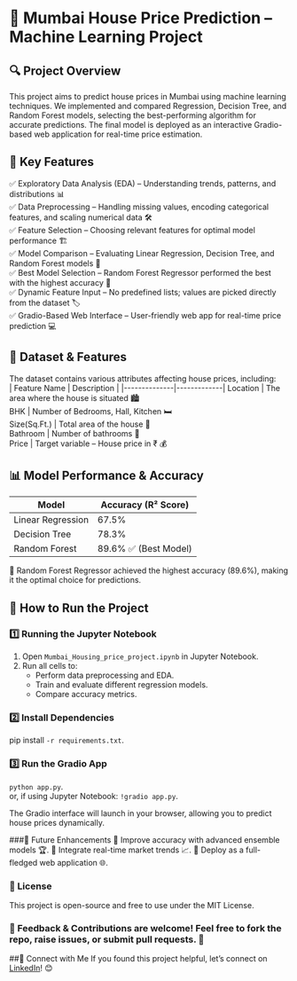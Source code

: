 # 🏡 Mumbai House Price Prediction – Machine Learning Project

## 🔍 Project Overview <br>
This project aims to predict house prices in Mumbai using machine learning techniques. We implemented and compared Regression, Decision Tree, and Random Forest models, selecting the best-performing algorithm for accurate predictions. The final model is deployed as an interactive Gradio-based web application for real-time price estimation.

## 📌 Key Features <br>
✅ Exploratory Data Analysis (EDA) – Understanding trends, patterns, and distributions 📊 <br>
✅ Data Preprocessing – Handling missing values, encoding categorical features, and scaling numerical data 🛠 <br>
✅ Feature Selection – Choosing relevant features for optimal model performance 🏗 <br>
✅ Model Comparison – Evaluating Linear Regression, Decision Tree, and Random Forest models 🔄 <br>
✅ Best Model Selection – Random Forest Regressor performed the best with the highest accuracy 🎯 <br>
✅ Dynamic Feature Input – No predefined lists; values are picked directly from the dataset 🏷 <br>
✅ Gradio-Based Web Interface – User-friendly web app for real-time price prediction 💻 <br>

## 📂 Dataset & Features <br>
The dataset contains various attributes affecting house prices, including: <br>
| Feature Name | Description |
|--------------|-------------| 
Location | The area where the house is situated 🏙 <br>
BHK | Number of Bedrooms, Hall, Kitchen 🛏 <br>
Size(Sq.Ft.) | Total area of the house 📐 <br>
Bathroom | Number of bathrooms 🚿 <br>
Price | Target variable – House price in ₹ 💰 <br>

## 📊 Model Performance & Accuracy <br>
| Model | Accuracy (R² Score) |
|-------|---------------------|
Linear Regression | 67.5% <br>
Decision Tree | 78.3% <br>
Random Forest | 89.6% ✅ (Best Model) 

🔹 Random Forest Regressor achieved the highest accuracy (89.6%), making it the optimal choice for predictions. <br>

## 🚀 How to Run the Project <br>
### 1️⃣ Running the Jupyter Notebook
1. Open `Mumbai_Housing_price_project.ipynb` in Jupyter Notebook.
2. Run all cells to:
   - Perform data preprocessing and EDA.
   - Train and evaluate different regression models.
   - Compare accuracy metrics.

 ### 2️⃣ Install Dependencies 
 pip install `-r requirements.txt`. 

### 3️⃣ Run the Gradio App 
`python app.py`. <br>
or, if using Jupyter Notebook:
`!gradio app.py`. 

The Gradio interface will launch in your browser, allowing you to predict house prices dynamically. 

###🌟 Future Enhancements
🔹 Improve accuracy with advanced ensemble models 🏆.
🔹 Integrate real-time market trends 📈.
🔹 Deploy as a full-fledged web application 🌐.

### 📜 License
This project is open-source and free to use under the MIT License.

### 💬 Feedback & Contributions are welcome! Feel free to fork the repo, raise issues, or submit pull requests. 🚀

##📩 Connect with Me
If you found this project helpful, let’s connect on [LinkedIn](https://www.linkedin.com/in/jamshed-ahmad-1a8216278?utm_source=share&utm_campaign=share_via&utm_content=profile&utm_medium=android_app)! 😊



